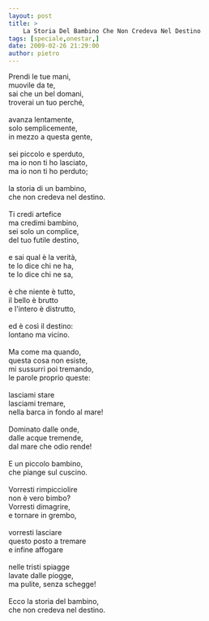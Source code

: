 ```yaml
---
layout: post
title: >
    La Storia Del Bambino Che Non Credeva Nel Destino
tags: [speciale,onestar,]
date: 2009-02-26 21:29:00
author: pietro
---
```

Prendi le tue mani,<br/>muovile da te,<br/>sai che un bel domani,<br/>troverai un tuo perché,<br/><br/>avanza lentamente,<br/>solo semplicemente,<br/>in mezzo a questa gente,<br/><br/>sei piccolo e sperduto,<br/>ma io non ti ho lasciato,<br/>ma io non ti ho perduto;<br/><br/>la storia di un bambino,<br/>che non credeva nel destino.<br/><br/>Ti credi artefice<br/>ma credimi bambino,<br/>sei solo un complice,<br/>del tuo futile destino,<br/><br/>e sai qual è la verità,<br/>te lo dice chi ne ha,<br/>te lo dice chi ne sa,<br/><br/>è che niente è tutto,<br/>il bello è brutto<br/>e l'intero è distrutto,<br/><br/>ed è così il destino:<br/>lontano ma vicino.<br/><br/>Ma come ma quando,<br/>questa cosa non esiste,<br/>mi sussurri poi tremando,<br/>le parole proprio queste:<br/><br/>lasciami stare<br/>lasciami tremare,<br/>nella barca in fondo al mare!<br/><br/>Dominato dalle onde,<br/>dalle acque tremende,<br/>dal mare che odio rende!<br/><br/>E un piccolo bambino,<br/>che piange sul cuscino.<br/><br/>Vorresti rimpicciolire<br/>non è vero bimbo?<br/>Vorresti dimagrire,<br/>e tornare in grembo,<br/><br/>vorresti lasciare<br/>questo posto a tremare<br/>e infine affogare<br/><br/>nelle tristi spiagge<br/>lavate dalle piogge,<br/>ma pulite, senza schegge!<br/><br/>Ecco la storia del bambino,<br/>che non credeva nel destino.
